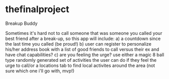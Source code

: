 # thefinalproject

Breakup Buddy

Sometimes it's hard not to call someone that was someone you called your best friend after a break-up, so this app will include:
a) a countdown since the last time you called (be proud!)
b) user can register to personalize his/her address book with a list of good friends to call versus their ex and have chat capabilities?
c) are you feeling the urge? use either a magic 8 ball type randomly generated set of activities the user can do if they feel the urge to call/or a locations tab to find local activites around the area (not sure which one i'll go with, mvp!)
